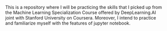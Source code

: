 This is a repository where I will be practicing the skills that I picked up from the Machine Learning Specialization Course offered by DeepLearning.AI joint with Stanford University on Coursera. Moreover, I intend to practice and familiarize myself with the features of jupyter notebook. 